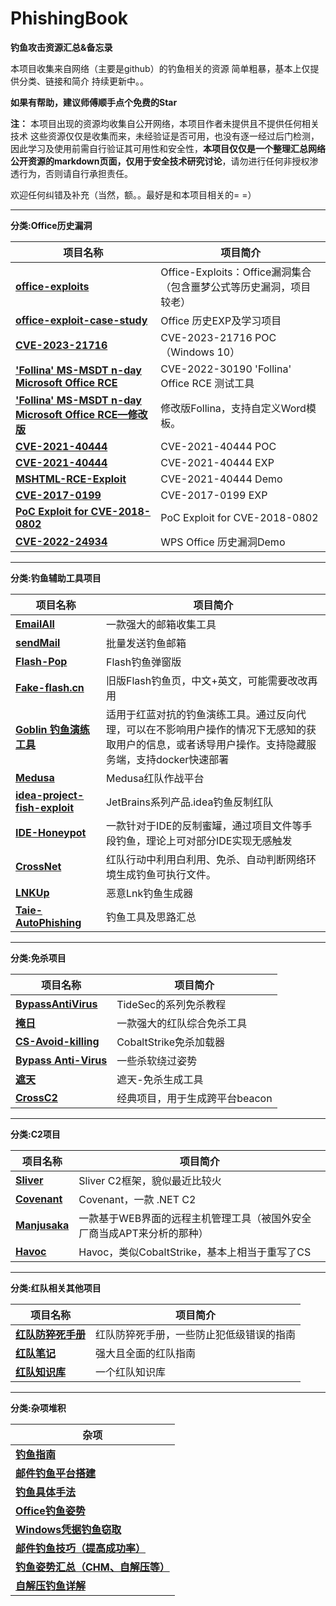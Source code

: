 # PhishingBook
**钓鱼攻击资源汇总&amp;备忘录**

本项目收集来自网络（主要是github）的钓鱼相关的资源
简单粗暴，基本上仅提供分类、链接和简介
持续更新中。。

**如果有帮助，建议师傅顺手点个免费的Star**

**注：**
本项目出现的资源均收集自公开网络，本项目作者未提供且不提供任何相关技术
这些资源仅仅是收集而来，未经验证是否可用，也没有逐一经过后门检测，因此学习及使用前需自行验证其可用性和安全性，**本项目仅仅是一个整理汇总网络公开资源的markdown页面，仅用于安全技术研究讨论**，请勿进行任何非授权渗透行为，否则请自行承担责任。

欢迎任何纠错及补充（当然，额。。最好是和本项目相关的= =）

---

**分类:Office历史漏洞**

| 项目名称 | 项目简介 |
|----------|----------|
[**office-exploits**](https://github.com/SecWiki/office-exploits)|Office-Exploits：Office漏洞集合（包含噩梦公式等历史漏洞，项目较老）|
[**office-exploit-case-study**](https://github.com/houjingyi233/office-exploit-case-study)|Office 历史EXP及学习项目|
[**CVE-2023-21716**](https://github.com/Xnuvers007/CVE-2023-21716)|CVE-2023-21716 POC（Windows 10）|
[**'Follina' MS-MSDT n-day Microsoft Office RCE**](https://github.com/chvancooten/follina.py)|CVE-2022-30190 'Follina' Office RCE 测试工具|
[**'Follina' MS-MSDT n-day Microsoft Office RCE—修改版**](https://github.com/komomon/CVE-2022-30190-follina-Office-MSDT-Fixed)|修改版Follina，支持自定义Word模板。 |
[**CVE-2021-40444**](https://github.com/lockedbyte/CVE-2021-40444)|CVE-2021-40444 POC|
[**CVE-2021-40444**](https://github.com/klezVirus/CVE-2021-40444)|CVE-2021-40444 EXP|
[**MSHTML-RCE-Exploit**](https://github.com/34zY/Microsoft-Office-Word-MSHTML-Remote-Code-Execution-Exploit)|CVE-2021-40444 Demo|
[**CVE-2017-0199**](https://github.com/bhdresh/CVE-2017-0199)|CVE-2017-0199 EXP|
[**PoC Exploit for CVE-2018-0802**](https://github.com/rxwx/CVE-2018-0802)|PoC Exploit for CVE-2018-0802|
[**CVE-2022-24934**](https://github.com/webraybtl/CVE-2022-24934)|WPS Office 历史漏洞Demo|

---

**分类:钓鱼辅助工具项目**

| 项目名称 | 项目简介 |
|----------|----------|
[**EmailAll**](https://github.com/Taonn/EmailAll)|一款强大的邮箱收集工具 |
[**sendMail**](https://github.com/1n7erface/sendMail)|批量发送钓鱼邮箱|
[**Flash-Pop**](https://github.com/r00tSe7en/Flash-Pop)|Flash钓鱼弹窗版|
[**Fake-flash.cn**](https://github.com/r00tSe7en/Fake-flash.cn)|旧版Flash钓鱼页，中文+英文，可能需要改改再用|
[**Goblin 钓鱼演练工具**](https://github.com/xiecat/goblin)|适用于红蓝对抗的钓鱼演练工具。通过反向代理，可以在不影响用户操作的情况下无感知的获取用户的信息，或者诱导用户操作。支持隐藏服务端，支持docker快速部署|
[**Medusa**](https://github.com/Ascotbe/Medusa)|Medusa红队作战平台|
[**idea-project-fish-exploit**](https://github.com/no-one-sec/idea-project-fish-exploit)|JetBrains系列产品.idea钓鱼反制红队 |
[**IDE-Honeypot**](https://github.com/wendell1224/ide-honeypot)|一款针对于IDE的反制蜜罐，通过项目文件等手段钓鱼，理论上可对部分IDE实现无感触发|
[**CrossNet**](https://github.com/dr0op/CrossNet-Beta)|红队行动中利用白利用、免杀、自动判断网络环境生成钓鱼可执行文件。 |
[**LNKUp**](https://github.com/Plazmaz/LNKUp)|恶意Lnk钓鱼生成器|
[**Taie-AutoPhishing**](https://github.com/taielab/Taie-AutoPhishing)|钓鱼工具及思路汇总|

---

**分类:免杀项目**

| 项目名称 | 项目简介 |
|----------|----------|
[**BypassAntiVirus**](https://github.com/TideSec/BypassAntiVirus)|TideSec的系列免杀教程|
[**掩日**](https://github.com/1y0n/AV_Evasion_Tool)|一款强大的红队综合免杀工具|
[**CS-Avoid-killing**](https://github.com/Gality369/CS-Loader)|CobaltStrike免杀加载器|
[**Bypass Anti-Virus**](https://github.com/midisec/BypassAnti-Virus)|一些杀软绕过姿势|
[**遮天**](https://github.com/yqcs/ZheTian)|遮天-免杀生成工具|
[**CrossC2**](https://github.com/gloxec/CrossC2)|经典项目，用于生成跨平台beacon|

---

**分类:C2项目**

| 项目名称 | 项目简介 |
|----------|----------|
[**Sliver**](https://github.com/BishopFox/sliver)|Sliver C2框架，貌似最近比较火|
[**Covenant**](https://github.com/cobbr/Covenant)|Covenant，一款 .NET C2|
[**Manjusaka**](https://github.com/YDHCUI/manjusaka)|一款基于WEB界面的远程主机管理工具（被国外安全厂商当成APT来分析的那种）|
[**Havoc**](https://github.com/HavocFramework/Havoc)|Havoc，类似CobaltStrike，基本上相当于重写了CS|

---

**分类:红队相关其他项目**

| 项目名称 | 项目简介 |
|----------|----------|
[**红队防猝死手册**](https://github.com/zhutougg/RedteamStandard)|红队防猝死手册，一些防止犯低级错误的指南|
[**红队笔记**](https://github.com/biggerduck/RedTeamNotes)|强大且全面的红队指南|
[**红队知识库**](https://github.com/Threekiii/Awesome-Redteam)|一个红队知识库|

---

**分类:杂项堆积**

| 杂项 |
|----------|
[**钓鱼指南**](https://xz.aliyun.com/t/7958)|
[**邮件钓鱼平台搭建**](https://xz.aliyun.com/t/11898)|
[**钓鱼具体手法**](https://xz.aliyun.com/t/11885)|
[**Office钓鱼姿势**](https://xz.aliyun.com/t/10339)|
[**Windows凭据钓鱼窃取**](https://xz.aliyun.com/t/7458)|
[**邮件钓鱼技巧（提高成功率）**](https://xz.aliyun.com/t/6325)|
[**钓鱼姿势汇总（CHM、自解压等）**](https://www.jianshu.com/p/dcd250593698)|
[**自解压钓鱼详解**](https://www.cnblogs.com/thespace/p/15520945.html)|
